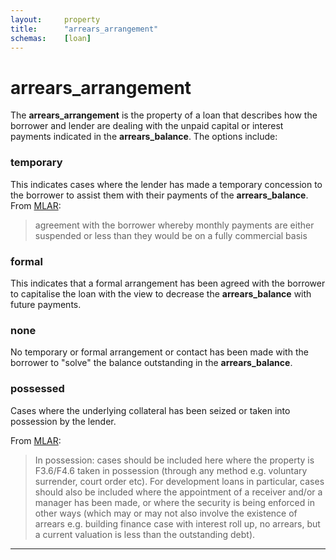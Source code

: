 ```yaml
---
layout:		property
title:		"arrears_arrangement"
schemas:	[loan]
---
```


# arrears_arrangement
The **arrears_arrangement** is the property of a loan that describes how the borrower and lender are dealing with the unpaid capital or interest payments indicated in the **arrears_balance**. The options include:

### temporary
This indicates cases where the lender has made a temporary concession to the borrower to assist them with their payments of the **arrears_balance**. 
From [MLAR][mlar]:
> agreement with the borrower whereby monthly payments are either suspended or less than they would be on a fully commercial basis

### formal
This indicates that a formal arrangement has been agreed with the borrower to capitalise the loan with the view to decrease the **arrears_balance** with future payments.

### none
No temporary or formal arrangement or contact has been made with the borrower to "solve" the balance outstanding in the **arrears_balance**.

### possessed
Cases where the underlying collateral has been seized or taken into possession by the lender.

From [MLAR][mlar]:
> In possession: cases should be included here where the property is
F3.6/F4.6 taken in possession (through any method e.g. voluntary surrender, court
order etc). For development loans in particular, cases should also be
included where the appointment of a receiver and/or a manager has been
made, or where the security is being enforced in other ways (which may
or may not also involve the existence of arrears e.g. building finance case
with interest roll up, no arrears, but a current valuation is less than the
outstanding debt). 

---
[mlar]: http://www.bankofengland.co.uk/pra/documents/regulatorydata/mlar/sup_chapter16_annex19bg_20120401.pdf
